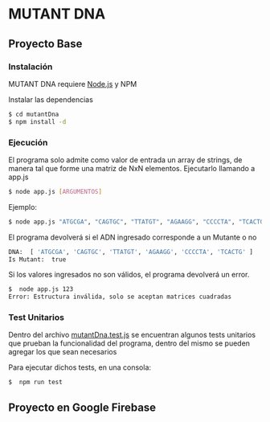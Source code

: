# MUTANT DNA
## Proyecto Base
### Instalación
MUTANT DNA requiere [Node.js](https://nodejs.org/) y NPM

 Instalar las dependencias
```sh
$ cd mutantDna
$ npm install -d
```
### Ejecución
El programa solo admite como valor de entrada un array de strings, de manera tal que forme una matriz de NxN elementos.
Ejecutarlo llamando a app.js
```sh
$ node app.js [ARGUMENTOS]
```
Ejemplo:
```sh
$ node app.js "ATGCGA", "CAGTGC", "TTATGT", "AGAAGG", "CCCCTA", "TCACTG"
```
El programa devolverá si el ADN ingresado corresponde a un Mutante o no
```sh
DNA:  [ 'ATGCGA', 'CAGTGC', 'TTATGT', 'AGAAGG', 'CCCCTA', 'TCACTG' ]
Is Mutant:  true
```
Si los valores ingresados no son válidos, el programa devolverá un error.
```sh
$  node app.js 123
Error: Estructura inválida, solo se aceptan matrices cuadradas
```

### Test Unitarios
Dentro del archivo [mutantDna.test.js]() se encuentran algunos tests unitarios que prueban la funcionalidad del programa, dentro del mismo se pueden agregar los que sean necesarios

Para ejecutar dichos tests, en una consola:
```sh
$  npm run test
```

## Proyecto en Google Firebase


